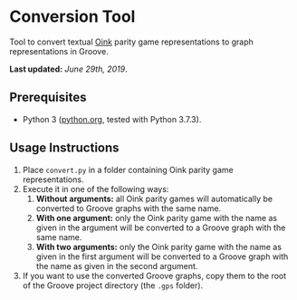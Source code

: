 # Conversion Tool
Tool to convert textual [Oink](https://github.com/trolando/oink) parity game representations to graph representations in Groove.

**Last updated:** _June 29th, 2019_.

## Prerequisites
- Python 3 ([python.org](https://python.org), tested with Python 3.7.3).

## Usage Instructions
1. Place `convert.py` in a folder containing Oink parity game representations.
2. Execute it in one of the following ways:
   1. **Without arguments:** all Oink parity games will automatically be converted to Groove graphs with the same name.
   2. **With one argument:** only the Oink parity game with the name as given in the argument will be converted to a Groove graph with the same name.
   3. **With two arguments:** only the Oink parity game with the name as given in the first argument will be converted to a Groove graph with the name as given in the second argument.
3. If you want to use the converted Groove graphs, copy them to the root of the Groove project directory (the `.gps` folder).
